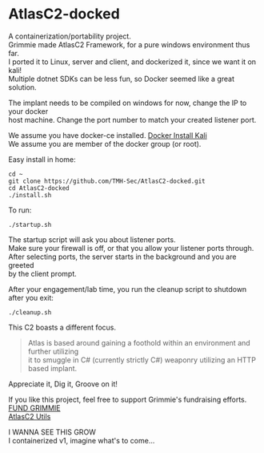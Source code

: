 # AtlasC2-docked  
A containerization/portability project.  
Grimmie made AtlasC2 Framework, for a pure windows environment thus far.  
I ported it to Linux, server and client, and dockerized it, since we want it on kali!  
Multiple dotnet SDKs can be less fun, so Docker seemed like a great solution.  

The implant needs to be compiled on windows for now, change the IP to your docker  
host machine. Change the port number to match your created listener port.  

We assume you have docker-ce installed. [Docker Install Kali](https://www.kali.org/docs/containers/installing-docker-on-kali/)  
We assume you are member of the docker group (or root).  

Easy install in home:  

```
cd ~  
git clone https://github.com/TMH-Sec/AtlasC2-docked.git  
cd AtlasC2-docked  
./install.sh  
```

To run:  

```
./startup.sh
```

The startup script will ask you about listener ports.  
Make sure your firewall is off, or that you allow your listener ports through.  
After selecting ports, the server starts in the background and you are greeted  
by the client prompt.  

After your engagement/lab time, you run the cleanup script to shutdown after you exit:  

```
./cleanup.sh
```

This C2 boasts a different focus.  

> Atlas is based around gaining a foothold within an environment and further utilizing   
> it to smuggle in C# (currently strictly C#) weaponry utilizing an HTTP based implant.  

Appreciate it, Dig it, Groove on it!    

If you like this project, feel free to support Grimmie's fundraising efforts.  
[FUND GRIMMIE](https://github.com/Gr1mmie/AtlasC2/blob/master/.github/FUNDING.yml)  
[AtlasC2 Utils](https://github.com/Gr1mmie/AtlasUtils)  

I WANNA SEE THIS GROW  
I containerized v1, imagine what's to come...  
